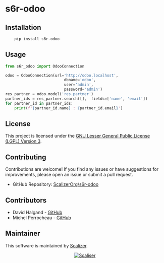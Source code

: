 # s6r-odoo

## Installation

```bash
    pip install s6r-odoo
```

## Usage

```python
from s6r_odoo import OdooConnection

odoo = OdooConnection(url='http://odoo.localhost',
                          dbname='odoo',
                          user='admin',
                          password='admin')
res_partner = odoo.model('res.partner')
partner_ids = res_partner.search([],  fields=['name', 'email'])
for partner_id in partner_ids:
    print(f'{partner_id.name} : {partner_id.email}')
```

## License

This project is licensed under the [GNU Lesser General Public License (LGPL) Version 3](https://www.gnu.org/licenses/lgpl-3.0.html).


## Contributing

Contributions are welcome! If you find any issues or have suggestions for improvements,
please open an issue or submit a pull request.

- GitHub Repository: [ScalizerOrg/s6r-odoo](https://github.com/ScalizerOrg/s6r-odoo)

## Contributors

* David Halgand - [GitHub](https://github.com/halgandd)
* Michel Perrocheau - [GitHub](https://github.com/myrrkel)


## Maintainer

This software is maintained by [Scalizer](https://www.scalizer.fr).


<div style="text-align: center;">

[![Scaliser](./logo_scalizer.png)](https://www.scalizer.fr)

</div>